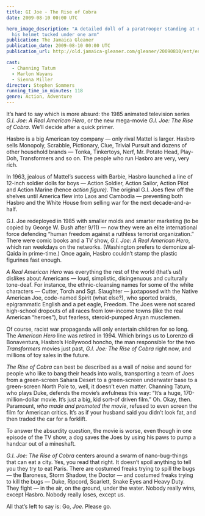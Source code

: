 ```yaml
---
title: GI Joe - The Rise of Cobra
date: 2009-08-10 00:00 UTC

hero_image_description: "A detailed doll of a paratrooper standing at ease, with
  his helmet tucked under one arm"
publication: The Jamaica Gleaner
publication_date: 2009-08-10 00:00 UTC
publication_url: http://old.jamaica-gleaner.com/gleaner/20090810/ent/ent4.html

cast:
  - Channing Tatum
  - Marlon Wayans
  - Sienna Miller
director: Stephen Sommers
running_time_in_minutes: 118
genre: Action, Adventure
---
```


It’s hard to say which is more absurd: the 1985 animated television series _G.I.
Joe: A Real American Hero_, or the new mega-movie _G.I. Joe: The Rise of Cobra_.
We’ll decide after a quick primer.

Hasbro is a big American toy company — only rival Mattel is larger. Hasbro sells
Monopoly, Scrabble, Pictionary, Clue, Trivial Pursuit and dozens of other
household brands — Tonka, Tinkertoys, Nerf, Mr. Potato Head, Play-Doh,
Transformers and so on. The people who run Hasbro are very, very rich.

In 1963, jealous of Mattel’s success with Barbie, Hasbro launched a line of
12-inch soldier dolls for boys — Action Soldier, Action Sailor, Action Pilot and
Action Marine (hence _action figure)_. The original G.I. Joes flew off the
shelves until America flew into Laos and Cambodia — preventing both Hasbro and
the White House from selling war for the next decade-and-a-half.

G.I. Joe redeployed in 1985 with smaller molds and smarter marketing (to be
copied by George W. Bush after 9/11) — now they were an elite international
force defending “human freedom against a ruthless terrorist organization.” There
were comic books and a TV show, _G.I. Joe: A Real American Hero_, which ran
weekdays on the networks. (Washington prefers to demonize al-Qaida in
prime-time.) Once again, Hasbro couldn’t stamp the plastic figurines fast
enough.

_A Real American Hero_ was everything the rest of the world (that’s us!)
dislikes about Americans — loud, simplistic, disingenuous and culturally
tone-deaf. For instance, the ethnic-cleansing names for some of the white
characters — Cutter, Torch and Sgt. Slaughter — juxtaposed with the Native
American Joe, code-named Spirit (what else?), who sported braids, epigrammatic
English and a pet eagle, Freedom. The Joes were not scared high-school dropouts
of all races from low-income towns (like the real American “heroes”), but
fearless, steroid-pumped Aryan musclemen.

Of course, racist war propaganda will only entertain children for so long. The
_American Hero_ line was retired in 1994. Which brings us to Lorenzo di
Bonaventura, Hasbro’s Hollywood honcho, the man responsible for the two
_Transformers_ movies just past, _G.I. Joe: The Rise of Cobra_ right now, and
millions of toy sales in the future.

_The Rise of Cobra_ can best be described as a wall of noise and sound for
people who like to bang their heads into walls, transporting a team of Joes from
a green-screen Sahara Desert to a green-screen underwater base to a green-screen
North Pole to, well, it doesn’t even matter. Channing Tatum, who plays Duke,
defends the movie’s awfulness this way: “It’s a huge, 170-million-dollar movie.
It’s just a big, kid sort-of driven film.” Oh. Okay, then. Paramount, _who made
and promoted the movie_, refused to even screen the film for American critics.
It’s as if your husband said you didn’t look fat, and then traded the car for a
forklift.

To answer the absurdity question, the movie is worse, even though in one episode
of the TV show, a dog saves the Joes by using his paws to pump a handcar out of
a mineshaft.

_G.I. Joe: The Rise of Cobra_ centers around a swarm of nano-bug-things that
can eat a city. Yes, you read that right. It doesn’t spoil anything to tell you
they try to eat Paris. There are costumed freaks trying to spill the bugs — the
Baroness, Storm Shadow, the Doctor — and costumed freaks trying to kill the bugs —
Duke, Ripcord, Scarlett, Snake Eyes and Heavy Duty. They fight — in the air, on
the ground, under the water. Nobody really wins, except Hasbro. Nobody really
loses, except us.

All that’s left to say is: Go, _Joe_. Please go.
